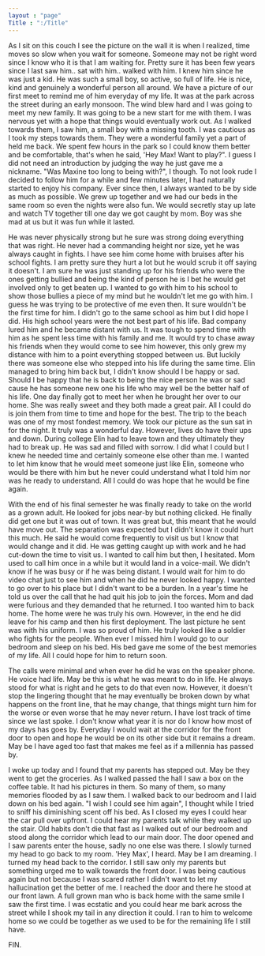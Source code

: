 ```yaml
---
layout : "page"
Title : ":/Title"
---
```

As I sit on this couch I see the picture on the wall it is when I realized, time moves so slow when you wait for someone. Someone may not be right word since I know who it is that I am waiting for. Pretty sure it has been few years since I last saw him.. sat with him.. walked with him. I knew him since he was just a kid. He was such a small boy, so active, so full of life. He is nice, kind and genuinely a wonderful person all around. We have a picture of our first meet to remind me of him everyday of my life. It was at the park across the street during an early monsoon. The wind blew hard and I was going to meet my new family. It was going to be a new start for me with them. I was nervous yet with a hope that things would eventually work out. As I walked towards them, I saw him, a small boy with a missing tooth. I was cautious as I took my steps towards them. They were a wonderful family yet a part of held me back. We spent few hours in the park so I could know them better and be comfortable, that's when he said, 'Hey Max! Want to play?". I guess I did not need an introduction by judging the way he just gave me a nickname. "Was Maxine too long to being with?", I though. To not look rude I decided to follow him for a while and few minutes later, I had naturally started to enjoy his company. Ever since then, I always wanted to be by side as much as possible. We grew up together and we had our beds in the same room so even the nights were also fun. We would secretly stay up late and watch TV together till one day we got caught by mom. Boy was she mad at us but it was fun while it lasted.

He was never physically strong but he sure was strong doing everything that was right. He never had a commanding height nor size, yet he was always caught in fights. I have see him come home with bruises after his school fights. I am pretty sure they hurt a lot but he would scrub it off saying it doesn't. I am sure he was just standing up for his friends who were the ones getting bullied and being the kind of person he is I bet he would get involved only to get beaten up. I wanted to go with him to his school to show those bullies a piece of my mind but he wouldn't let me go with him. I guess he was trying to be protective of me even then. It sure wouldn't be the first time for him. I didn't go to the same school as him but I did hope I did. His high school years were the not best part of his life. Bad company lured him and he became distant with us. It was tough to spend time with him as he spent less time with his family and me. It would try to chase away his friends when they would come to see him however, this only grew my distance with him to a point everything stopped between us. But luckily there was someone else who stepped into his life during the same time. Elin managed to bring him back but, I didn't know should I be happy or sad. Should I be happy that he is back to being the nice person he was or sad cause he has someone new one his life who may well be the better half of his life. One day finally got to meet her when he brought her over to our home. She was really sweet and they both made a great pair. All I could do is join them from time to time and hope for the best. The trip to the beach was one of my most fondest memory. We took our picture as the sun sat in for the night. It truly was a wonderful day. However, lives do have their ups and down. During college Elin had to leave town and they ultimately they had to break up. He was sad and filled with sorrow. I did what I could but I knew he needed time and certainly someone else other than me. I wanted to let him know that he would meet someone just like Elin, someone who would be there with him but he never could understand what I told him nor was he ready to understand. All I could do was hope that he would be fine again.

With the end of his final semester he was finally ready to take on the world as a grown adult. He looked for jobs near-by but nothing clicked. He finally did get one but it was out of town. It was great but, this meant that he would have move out. The separation was expected but I didn't know it could hurt this much. He said he would come frequently to visit us but I know that would change and it did. He was getting caught up with work and he had cut-down the time to visit us. I wanted to call him but then, I hesitated. Mom used to call him once in a while but it would land in a voice-mail. We didn't know if he was busy or if he was being distant. I would wait for him to do video chat just to see him and when he did he never looked happy. I wanted to go over to his place but I didn't want to be a burden. In a year's time he told us over the call that he had quit his job to join the forces. Mom and dad were furious and they demanded that he returned. I too wanted him to back home. The home were he was truly his own. However, in the end he did leave for his camp and then his first deployment. The last picture he sent was with his uniform. I was so proud of him. He truly looked like a soldier who fights for the people. When ever I missed him I would go to our bedroom and sleep on his bed. His bed gave me some of the best memories of my life. All I could hope for him to return soon. 

The calls were minimal and when ever he did he was on the speaker phone. He voice had life. May be this is what he was meant to do in life. He always stood for what is right and he gets to do that even now. However, it doesn't stop the lingering thought that he may eventually be broken down by what happens on the front line, that he may change, that things might turn him for the worse or even worse that he may never return. I have lost track of time since we last spoke. I don't know what year it is nor do I know how most of my days has goes by. Everyday I would wait at the corridor for the front door to open and hope he would be on its other side but it remains a dream. May be I have aged too fast that makes me feel as if a millennia has passed by. 

I woke up today and I found that my parents has stepped out. May be they went to get the groceries. As I walked passed the hall I saw a box on the coffee table. It had his pictures in them. So many of them, so many memories flooded by as I saw them. I walked back to our bedroom and I laid down on his bed again. "I wish I could see him again", I thought while I tried to sniff his diminishing scent off his bed. As I closed my eyes I could hear the car pull over upfront. I could hear my parents talk while they walked up the stair. Old habits don't die that fast as I walked out of our bedroom and stood along the corridor which lead to our main door. The door opened and I saw parents enter the house, sadly no one else was there. I slowly turned my head to go back to my room. 'Hey Max', I heard. May be I am dreaming. I turned my head back to the corridor. I still saw only my parents but something urged me to walk towards the front door. I was being cautious again but not because I was scared rather I didn't want to let my hallucination get the better of me. I reached the door and there he stood at our front lawn. A full grown man who is back home with the same smile I saw the first time. I was ecstatic and you could hear me bark across the street while I shook my tail in any direction it could. I ran to him to welcome home so we could be together as we used to be for the remaining life I still have.

FIN.